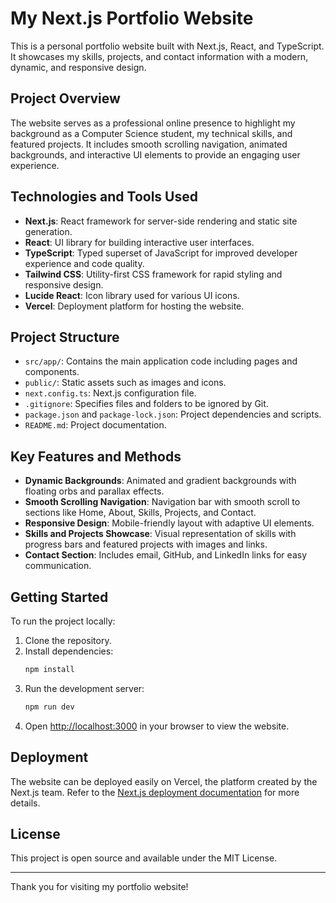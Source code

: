 # My Next.js Portfolio Website

This is a personal portfolio website built with Next.js, React, and TypeScript. It showcases my skills, projects, and contact information with a modern, dynamic, and responsive design.

## Project Overview

The website serves as a professional online presence to highlight my background as a Computer Science student, my technical skills, and featured projects. It includes smooth scrolling navigation, animated backgrounds, and interactive UI elements to provide an engaging user experience.

## Technologies and Tools Used

- **Next.js**: React framework for server-side rendering and static site generation.
- **React**: UI library for building interactive user interfaces.
- **TypeScript**: Typed superset of JavaScript for improved developer experience and code quality.
- **Tailwind CSS**: Utility-first CSS framework for rapid styling and responsive design.
- **Lucide React**: Icon library used for various UI icons.
- **Vercel**: Deployment platform for hosting the website.

## Project Structure

- `src/app/`: Contains the main application code including pages and components.
- `public/`: Static assets such as images and icons.
- `next.config.ts`: Next.js configuration file.
- `.gitignore`: Specifies files and folders to be ignored by Git.
- `package.json` and `package-lock.json`: Project dependencies and scripts.
- `README.md`: Project documentation.

## Key Features and Methods

- **Dynamic Backgrounds**: Animated and gradient backgrounds with floating orbs and parallax effects.
- **Smooth Scrolling Navigation**: Navigation bar with smooth scroll to sections like Home, About, Skills, Projects, and Contact.
- **Responsive Design**: Mobile-friendly layout with adaptive UI elements.
- **Skills and Projects Showcase**: Visual representation of skills with progress bars and featured projects with images and links.
- **Contact Section**: Includes email, GitHub, and LinkedIn links for easy communication.

## Getting Started

To run the project locally:

1. Clone the repository.
2. Install dependencies:
   ```bash
   npm install
   ```
3. Run the development server:
   ```bash
   npm run dev
   ```
4. Open [http://localhost:3000](http://localhost:3000) in your browser to view the website.

## Deployment

The website can be deployed easily on Vercel, the platform created by the Next.js team. Refer to the [Next.js deployment documentation](https://nextjs.org/docs/app/building-your-application/deploying) for more details.

## License

This project is open source and available under the MIT License.

---

Thank you for visiting my portfolio website!

